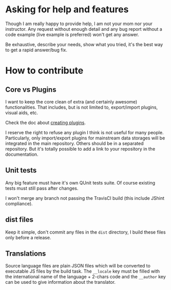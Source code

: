 # Asking for help and features
Though I am really happy to provide help, I am not your mom nor your instructor. Any request without enough detail and any bug report without a code example (live example is preferred) won't get any answer.

Be exhaustive, describe your needs, show what you tried, it's the best way to get a rapid answer/bug fix.

# How to contribute

## Core vs Plugins
I want to keep the core clean of extra (and certainly awesome) functionalities. That includes, but is not limited to, export/import plugins, visual aids, etc.

Check the doc about [creating plugins](http://mistic100.github.io/jQuery-QueryBuilder/dev/plugins.html).

I reserve the right to refuse any plugin I think is not useful for many people. Particularly, only import/export plugins for mainstream data storages will be integrated in the main repository. Others should be in a separated repository. But it's totally possible to add a link to your repository in the documentation.

## Unit tests
Any big feature must have it's own QUnit tests suite. Of course existing tests must still pass after changes.

I won't merge any branch not passing the TravisCI build (this include JShint compliance).

## dist files
Keep it simple, don't commit any files in the `dist` directory, I build these files only before a release.

## Translations
Source language files are plain JSON files which will be converted to executable JS files by the build task. The `__locale` key must be filled with the international name of the language + 2-chars code and the `__author` key can be used to give information about the translator.
